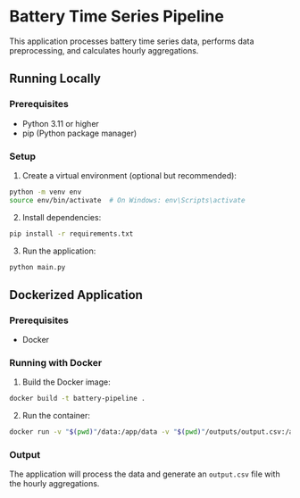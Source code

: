 # Battery Time Series Pipeline

This application processes battery time series data, performs data preprocessing, and calculates hourly aggregations.

## Running Locally

### Prerequisites

- Python 3.11 or higher
- pip (Python package manager)

### Setup

1. Create a virtual environment (optional but recommended):

```bash
python -m venv env
source env/bin/activate  # On Windows: env\Scripts\activate
```

2. Install dependencies:

```bash
pip install -r requirements.txt
```

3. Run the application:

```bash
python main.py
```

## Dockerized Application

### Prerequisites

- Docker

### Running with Docker

1. Build the Docker image:

```bash
docker build -t battery-pipeline .
```

2. Run the container:

```bash
docker run -v "$(pwd)"/data:/app/data -v "$(pwd)"/outputs/output.csv:/app/outputs/output.csv battery-pipeline
```


### Output

The application will process the data and generate an `output.csv` file with the hourly aggregations.